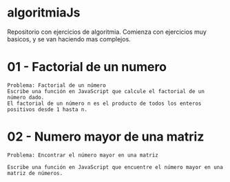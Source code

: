 # algoritmiaJs

Repositorio con ejercicios de algoritmia. Comienza con ejercicios muy basicos, y se van haciendo mas complejos. 

# 01 - Factorial de un numero
```
Problema: Factorial de un número
Escribe una función en JavaScript que calcule el factorial de un número dado. 
El factorial de un número n es el producto de todos los enteros positivos desde 1 hasta n. 
```

# 02 - Numero mayor de una matriz
```
Problema: Encontrar el número mayor en una matriz

Escribe una función en JavaScript que encuentre el número mayor en una matriz de números.
```